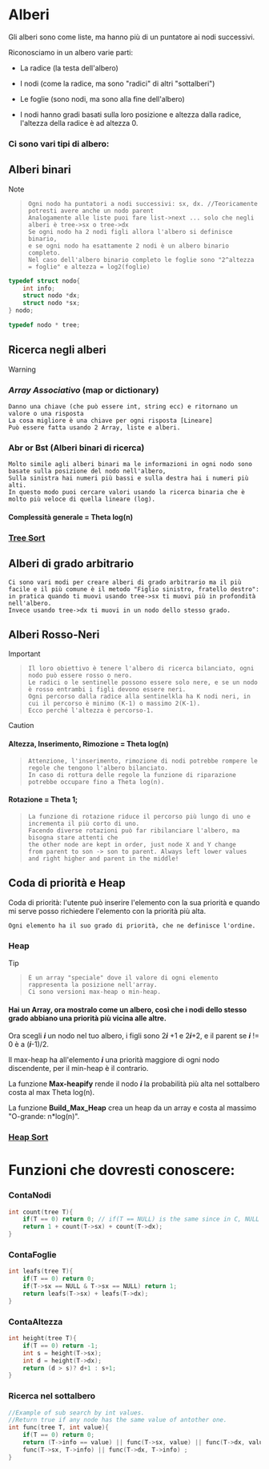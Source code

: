 # Alberi

Gli alberi sono come liste, ma hanno più di un puntatore ai nodi successivi.

Riconosciamo in un albero varie parti:    
-  La radice (la testa dell'albero)
-  I nodi (come la radice, ma sono "radici" di altri "sottalberi")
-  Le foglie (sono nodi, ma sono alla fine dell'albero)
    
-  I nodi hanno gradi basati sulla loro posizione e altezza dalla radice,
    l'altezza della radice è ad altezza 0.
    
### Ci sono vari tipi di albero:

## Alberi binari
> [!NOTE]
>>     Ogni nodo ha puntatori a nodi successivi: sx, dx. //Teoricamente potresti avere anche un nodo parent
>>     Analogamente alle liste puoi fare list->next ... solo che negli alberi è tree->sx o tree->dx
>>     Se ogni nodo ha 2 nodi figli allora l'albero si definisce binario, 
>>     e se ogni nodo ha esattamente 2 nodi è un albero binario completo.
>>     Nel caso dell'albero binario completo le foglie sono "2^altezza = foglie" e altezza = log2(foglie)

```c
typedef struct nodo{
    int info;
    struct nodo *dx;
    struct nodo *sx;
} nodo;

typedef nodo * tree;
```

## Ricerca negli alberi
> [!WARNING]
> ### *Array Associativo* (map or dictionary)
>     Danno una chiave (che può essere int, string ecc) e ritornano un valore o una risposta
>     La cosa migliore è una chiave per ogni risposta [Lineare]
>     Può essere fatta usando 2 Array, liste e alberi.
>### Abr or Bst (Alberi binari di ricerca)
> 
>     Molto simile agli alberi binari ma le informazioni in ogni nodo sono basate sulla posizione del nodo nell'albero, 
>     Sulla sinistra hai numeri più bassi e sulla destra hai i numeri più alti.
>     In questo modo puoi cercare valori usando la ricerca binaria che è molto più veloce di quella lineare (log).
> #### Complessità generale = Theta log(n)
>### [Tree Sort](../SortingAlgorithms/[IT]SortingAlgorithms.md#tree-sort)

## Alberi di grado arbitrario

    Ci sono vari modi per creare alberi di grado arbitrario ma il più facile e il più comune è il metodo "Figlio sinistro, fratello destro":
    in pratica quando ti muovi usando tree->sx ti muovi più in profondità nell'albero.
    Invece usando tree->dx ti muovi in un nodo dello stesso grado.

## Alberi Rosso-Neri

> [!IMPORTANT]
>>     Il loro obiettivo è tenere l'albero di ricerca bilanciato, ogni nodo può essere rosso o nero.
>>     Le radici o le sentinelle possono essere solo nere, e se un nodo è rosso entrambi i figli devono essere neri.
>>     Ogni percorso dalla radice alla sentinelkla ha K nodi neri, in cui il percorso è minimo (K-1) o massimo 2(K-1).
>>     Ecco perché l'altezza è percorso-1.

> [!CAUTION]
> #### Altezza, Inserimento, Rimozione = Theta log(n)
>>     Attenzione, l'inserimento, rimozione di nodi potrebbe rompere le regole che tengono l'albero bilanciato.
>>     In caso di rottura delle regole la funzione di riparazione potrebbe occupare fino a Theta log(n).
> #### Rotazione = Theta 1;
>
>>     La funzione di rotazione riduce il percorso più lungo di uno e incrementa il più corto di uno.
>>     Facendo diverse rotazioni può far ribilanciare l'albero, ma bisogna stare attenti che
>>     the other node are kept in order, just node X and Y change
>>     from parent to son -> son to parent. Always left lower values and right higher and parent in the middle! 
>

## Coda di priorità e Heap 

Coda di priorità: l'utente può inserire l'elemento con la sua priorità e quando mi serve posso richiedere l'elemento con la priorità più alta.

    Ogni elemento ha il suo grado di priorità, che ne definisce l'ordine.

### Heap
>[!TIP]
>>     È un array "speciale" dove il valore di ogni elemento rappresenta la posizione nell'array.
>>     Ci sono versioni max-heap o min-heap.
>#### Hai un Array, ora mostralo come un albero, così che i nodi dello stesso grado abbiano una priorità più vicina alle altre. 
>    Ora scegli ***i*** un nodo nel tuo albero, i figli sono 2***i*** +1 e 2***i***+2,
>    e il parent se ***i*** != 0 è a (***i***-1)/2.
>
>    Il max-heap ha all'elemento ***i*** una priorità maggiore di ogni nodo discendente,
>    per il min-heap è il contrario.
>
>    La funzione **Max-heapify** rende il nodo ***i*** la probabilità più alta nel sottalbero costa al max Theta log(n).
>
>    La funzione **Build_Max_Heap** crea un heap da un array e costa al massimo "O-grande: n*log(n)".
>### [Heap Sort](../SortingAlgorithms/[IT]SortingAlgorithms.md#heap-sort)

# Funzioni che dovresti conoscere:

### ContaNodi

```c
int count(tree T){
    if(T == 0) return 0; // if(T == NULL) is the same since in C, NULL is a macro to 0.
    return 1 + count(T->sx) + count(T->dx);
}
```

### ContaFoglie
```c
int leafs(tree T){
    if(T == 0) return 0;
    if(T->sx == NULL & T->sx == NULL) return 1;
    return leafs(T->sx) + leafs(T->dx);
}
```

### ContaAltezza

```c
int height(tree T){
    if(T == 0) return -1;
    int s = height(T->sx);
    int d = height(T->dx);
    return (d > s)? d+1 : s+1;
}
```

### Ricerca nel sottalbero

```c
//Example of sub search by int values.
//Return true if any node has the same value of antother one.
int func(tree T, int value){
    if(T == 0) return 0;
    return (T->info == value) || func(T->sx, value) || func(T->dx, value) ||
    func(T->sx, T->info) || func(T->dx, T->info) ;
}
```
<!--
### Add on the tree

### Remove from the tree
